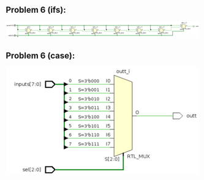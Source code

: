 ## Problem 6 (ifs):
![problem6 (if)](if.png "problem6 ifs")
## Problem 6 (case):
![problem6 (case)](case.png "problem6 case")